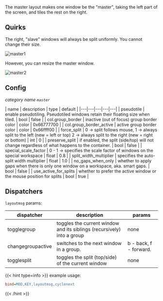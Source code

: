 The master layout makes one window be the "master", taking the left part of the
screen, and tiles the rest on the right.

## Quirks

The right, "slave" windows will always be split uniformly. You cannot change
their size.

![master1](https://user-images.githubusercontent.com/43317083/179357849-321f042c-f536-44b3-9e6f-371df5321836.gif)

However, you can resize the master window.

![master2](https://user-images.githubusercontent.com/43317083/179357863-928b0b5a-ff10-4edc-aa76-3ff88c59c980.gif)

## Config

_category name `master`_

| name | description | type | default |
|---|---|---|---|---|
| pseudotile | enable pseudotiling. Pseudotiled windows retain their floating size when tiled. | bool | false |
| col.group_border | inactive (out of focus) group border color | color | 0x66777700 |
| col.group_border_active | active group border color | color | 0x66ffff00 |
| force_split | 0 -> split follows mouse, 1 -> always split to the left (new = left or top) 2 -> always split to the right (new = right or bottom) | int | 0 |
| preserve_split | if enabled, the split (side/top) will not change regardless of what happens to the container. | bool | false |
| special_scale_factor | 0 - 1 -> specifies the scale factor of windows on the special workspace | float | 0.8 |
| split_width_multiplier | specifies the auto-split width multiplier | float | 1.0 |
| no_gaps_when_only | whether to apply gaps when there is only one window on a workspace, aka. smart gaps. | bool | false |
| use_active_for_splits | whether to prefer the active window or the mouse position for splits | bool | true |

## Dispatchers

`layoutmsg` params:

| dispatcher | description | params |
|---|---|---|
| togglegroup | toggles the current window and its siblings (recursively) into a group | none |
| changegroupactive | switches to the next window in a group. | b - back, f - forward. |
| togglesplit | toggles the split (top/side) of the current window | none |

{{< hint type=info >}}
example usage:

```ini
bind=MOD,KEY,layoutmsg,cyclenext
```

{{< /hint >}}
